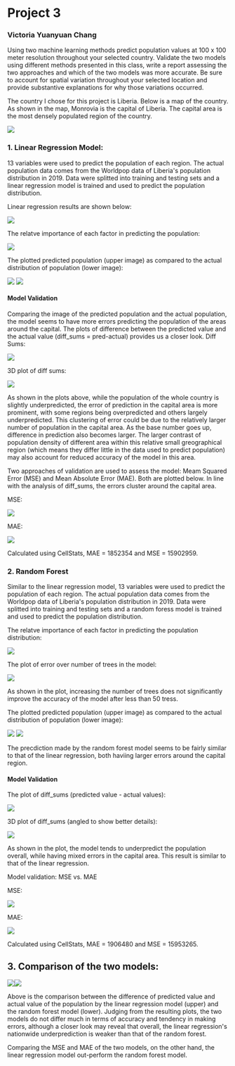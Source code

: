 # Project 3
### Victoria Yuanyuan Chang

Using two machine learning methods predict population values at 100 x 100 meter resolution throughout your selected country.
Validate the two models using different methods presented in this class, write a report assessing the two approaches and which of the two models was more accurate. Be sure to account for spatial variation throughout your selected location and provide substantive explanations for why those variations occurred.

The country I chose for this project is Liberia. Below is a map of the country. As shown in the map, Monrovia is the capital of Liberia. The capital area is the most densely populated region of the country.

![](map.png)

### 1. Linear Regression Model:
13 variables were used to predict the population of each region. The actual population data comes from the Worldpop data of Liberia's population distribution in 2019. Data were splitted into training and testing sets and a linear regression model is trained and used to predict the population distribution.

Linear regression results are shown below:

![](lr_results.png)

The relatve importance of each factor in predicting the population:

![](lr_importance.png)

The plotted predicted population (upper image) as compared to the actual distribution of population (lower image):

![](lr_popsum.png) ![](actual_pop.png)

#### Model Validation
Comparing the image of the predicted population and the actual population, the model seems to have more errors predicting the population of the areas around the capital. The plots of difference between the predicted value and the actual value (diff_sums = pred-actual) provides us a closer look.
Diff Sums:

![](lr_diffsum.png)

3D plot of diff sums:

![](lr_3d.png)

As shown in the plots above, while the population of the whole country is slightly underpredicted, the error of prediction in the capital area is more prominent, with some regions being overpredicted and others largely underpredicted. This clustering of error could be due to the relatively larger number of population in the capital area. As the base number goes up, difference in prediction also becomes larger. The larger contrast of population density of different area within this relative small greographical region (which means they differ little in the data used to predict population) may also account for reduced accuracy of the model in this area.

Two approaches of validation are used to assess the model: Meam Squared Error (MSE) and Mean Absolute Error (MAE). Both are plotted below. In line with the analysis of diff_sums, the errors cluster around the capital area.

MSE:

![](lr_mse.png)

MAE:

![](lr_mae.png)

Calculated using CellStats, MAE = 1852354 and MSE = 15902959. 
### 2. Random Forest
Similar to the linear regression model, 13 variables were used to predict the population of each region. The actual population data comes from the Worldpop data of Liberia's population distribution in 2019. Data were splitted into training and testing sets and a random foress model is trained and used to predict the population distribution.

The relatve importance of each factor in predicting the population distribution:

![](rf_importance.png)

The plot of error over number of trees in the model:

![](rf_results.png)

As shown in the plot, increasing the number of trees does not significantly improve the accuracy of the model after less than 50 tress.

The plotted predicted population (upper image) as compared to the actual distribution of population (lower image):

![](rf_popsum.png) ![](actual_pop.png)

The precdiction made by the random forest model seems to be fairly similar to that of the linear regression, both haviing larger errors around the capital region.

#### Model Validation 

The plot of diff_sums (predicted value - actual values):

![](rf_diffsum.png)

3D plot of diff_sums (angled to show better details):

![](rf_3d.png)

As shown in the plot, the model tends to underpredict the population overall, while having mixed errors in the capital area. This result is similar to that of the linear regression.

Model validation: MSE vs. MAE

MSE:

![](rf_mse.png)

MAE:

![](rf_mae.png)

Calculated using CellStats, MAE = 1906480 and MSE = 15953265.

## 3. Comparison of the two models:
![](lr_diffsum.png)![](rf_diffsum.png)

Above is the comparison between the difference of predicted value and actual value of the population by the linear regression model (upper) and the random forest model (lower). Judging from the resulting plots, the two models do not differ much in terms of accuracy and tendency in making errors, although a closer look may reveal that overall, the linear regression's nationwide underprediction is weaker than that of the random forest.

Comparing the MSE and MAE of the two models, on the other hand, the linear regression model out-perform the random forest model.

